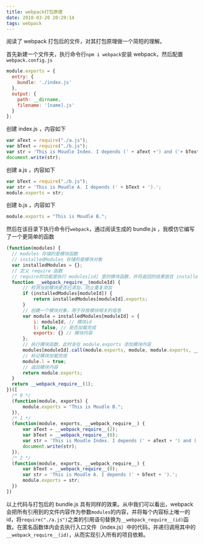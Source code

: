 ```yaml
---
title: webpack打包原理
date: 2018-03-20 20:29:14
tags: webpack
---
```

阅读了 webpack 打包后的文件，对其打包原理做一个简短的理解。

首先新建一个文件夹，执行命令行`npm i webpack`安装 webpack，然后配置`webpack.config.js`
```js
module.exports = {
  entry: {
    bundle: './index.js'
  },
  output: {
    path: __dirname,
    filename: '[name].js'
  }
};

```
<!-- more -->
创建 index.js ，内容如下
```js
var aText = require("./a.js");
var bText = require("./b.js");
var str = 'This is Moudle Index. I depends (' + aText +') and ('+ bText + ').';
document.write(str);
```
创建 a.js ，内容如下
```js
var bText = require("./b.js");
var str = 'This is Moudle A. I depends (' + bText + ').';
module.exports = str;
```
创建 b.js ，内容如下
```js
module.exports = "This is Moudle B.";
```
然后在该目录下执行命令行`webpack`，通过阅读生成的 bundle.js ，我模仿它编写了一个更简单的函数
```js
(function(modules) {
  // modules 存储的是模块函数
  // installedModules 存储的是模块对象
  var installedModules = {};
  // 定义 require 函数 
  // require的功能是执行 modules[id] 里的模块函数，并将返回的结果放在 installedModules[id].exports
  function __webpack_require__(moduleId) {
      // 检测当前模块是否已添加，防止重复添加
      if (installedModules[moduleId]) {
          return installedModules[moduleId].exports;
      }
      // 创建一个模块对象，用于存放模块相关的信息
      var module = installedModules[moduleId] = {
          i: moduleId, // 模块id
          l: false, // 是否加载完成
          exports: {} // 模块内容
      };
      // 执行模块函数，此时会在 module.exports 添加模块内容
      modules[moduleId].call(module.exports, module, module.exports, __webpack_require__);
      // 标记模块加载完成
      module.l = true;
      // 返回模块内容
      return module.exports;
  }
  return __webpack_require__(1);
})([
  /* 0 */
  (function(module, exports) {
      module.exports = "This is Moudle B.";
  }),
  /* 1 */
  (function(module, exports, __webpack_require__) {
      var aText = __webpack_require__(2);
      var bText = __webpack_require__(0);
      var str = 'This is Moudle Index. I depends (' + aText + ') and (' + bText + ').';
      document.write(str);
  }),
  /* 2 */
  (function(module, exports, __webpack_require__) {
      var bText = __webpack_require__(0);
      var str = 'This is Moudle A. I depends (' + bText + ').';
      module.exports = str;
  })
])
```
以上代码与打包后的 bundle.js 具有同样的效果。从中我们可以看出，webpack 会把所有引用到的文件内容作为参数`modules`的内容，并将每个内容标上唯一的id，将`require("./a.js")`之类的引用语句替换为`__webpack_require__(id)`函数。在匿名函数体内会去执行入口文件（index.js）中的代码，并递归调用其中的`__webpack_require__(id)`，从而实现引入所有的项目依赖。
